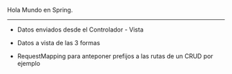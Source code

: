 Hola Mundo en Spring.
********************

- Datos enviados desde el Controlador - Vista

- Datos a vista de las 3 formas

- RequestMapping para anteponer prefijos a las rutas de un CRUD por ejemplo